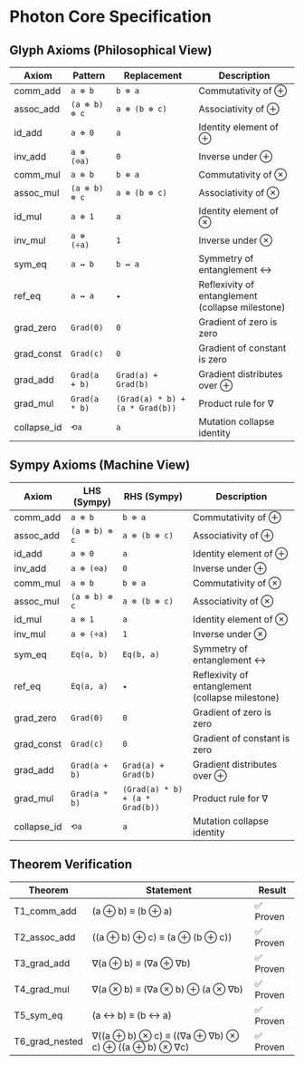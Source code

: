 # Photon Core Specification

## Glyph Axioms (Philosophical View)

| Axiom | Pattern | Replacement | Description |
|-------|---------|-------------|-------------|
| comm_add | `a ⊕ b` | `b ⊕ a` | Commutativity of ⊕ |
| assoc_add | `(a ⊕ b) ⊕ c` | `a ⊕ (b ⊕ c)` | Associativity of ⊕ |
| id_add | `a ⊕ 0` | `a` | Identity element of ⊕ |
| inv_add | `a ⊕ (⊖a)` | `0` | Inverse under ⊕ |
| comm_mul | `a ⊗ b` | `b ⊗ a` | Commutativity of ⊗ |
| assoc_mul | `(a ⊗ b) ⊗ c` | `a ⊗ (b ⊗ c)` | Associativity of ⊗ |
| id_mul | `a ⊗ 1` | `a` | Identity element of ⊗ |
| inv_mul | `a ⊗ (÷a)` | `1` | Inverse under ⊗ |
| sym_eq | `a ↔ b` | `b ↔ a` | Symmetry of entanglement ↔ |
| ref_eq | `a ↔ a` | `✦` | Reflexivity of entanglement (collapse milestone) |
| grad_zero | `Grad(0)` | `0` | Gradient of zero is zero |
| grad_const | `Grad(c)` | `0` | Gradient of constant is zero |
| grad_add | `Grad(a + b)` | `Grad(a) + Grad(b)` | Gradient distributes over ⊕ |
| grad_mul | `Grad(a * b)` | `(Grad(a) * b) + (a * Grad(b))` | Product rule for ∇ |
| collapse_id | `⟲a` | `a` | Mutation collapse identity |

## Sympy Axioms (Machine View)

| Axiom | LHS (Sympy) | RHS (Sympy) | Description |
|-------|-------------|-------------|-------------|
| comm_add | `a ⊕ b` | `b ⊕ a` | Commutativity of ⊕ |
| assoc_add | `(a ⊕ b) ⊕ c` | `a ⊕ (b ⊕ c)` | Associativity of ⊕ |
| id_add | `a ⊕ 0` | `a` | Identity element of ⊕ |
| inv_add | `a ⊕ (⊖a)` | `0` | Inverse under ⊕ |
| comm_mul | `a ⊗ b` | `b ⊗ a` | Commutativity of ⊗ |
| assoc_mul | `(a ⊗ b) ⊗ c` | `a ⊗ (b ⊗ c)` | Associativity of ⊗ |
| id_mul | `a ⊗ 1` | `a` | Identity element of ⊗ |
| inv_mul | `a ⊗ (÷a)` | `1` | Inverse under ⊗ |
| sym_eq | `Eq(a, b)` | `Eq(b, a)` | Symmetry of entanglement ↔ |
| ref_eq | `Eq(a, a)` | `✦` | Reflexivity of entanglement (collapse milestone) |
| grad_zero | `Grad(0)` | `0` | Gradient of zero is zero |
| grad_const | `Grad(c)` | `0` | Gradient of constant is zero |
| grad_add | `Grad(a + b)` | `Grad(a) + Grad(b)` | Gradient distributes over ⊕ |
| grad_mul | `Grad(a * b)` | `(Grad(a) * b) + (a * Grad(b))` | Product rule for ∇ |
| collapse_id | `⟲a` | `a` | Mutation collapse identity |

## Theorem Verification

| Theorem | Statement | Result |
|---------|-----------|--------|
| T1_comm_add | (a ⊕ b) ≡ (b ⊕ a) | ✅ Proven |
| T2_assoc_add | ((a ⊕ b) ⊕ c) ≡ (a ⊕ (b ⊕ c)) | ✅ Proven |
| T3_grad_add | ∇(a ⊕ b) ≡ (∇a ⊕ ∇b) | ✅ Proven |
| T4_grad_mul | ∇(a ⊗ b) ≡ (∇a ⊗ b) ⊕ (a ⊗ ∇b) | ✅ Proven |
| T5_sym_eq | (a ↔ b) ≡ (b ↔ a) | ✅ Proven |
| T6_grad_nested | ∇((a ⊕ b) ⊗ c) ≡ ((∇a ⊕ ∇b) ⊗ c) ⊕ ((a ⊕ b) ⊗ ∇c) | ✅ Proven |